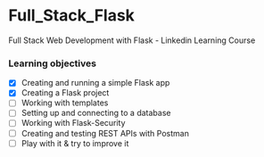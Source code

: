 # Full_Stack_Flask
Full Stack Web Development with Flask - Linkedin Learning Course

### Learning objectives
- [x] Creating and running a simple Flask app 
- [x] Creating a Flask project
- [ ] Working with templates
- [ ] Setting up and connecting to a database
- [ ] Working with Flask-Security
- [ ] Creating and testing REST APIs with Postman
- [ ] Play with it & try to improve it